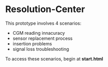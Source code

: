 # Resolution-Center

This prototype involves 4 scenarios: 
- CGM reading innacuracy
- sensor replacement process
- insertion problems
- signal loss troubleshooting 

To access these scenarios, begin at <b>start.html</b>
